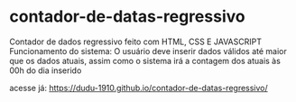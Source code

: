 # contador-de-datas-regressivo
Contador de dados regressivo feito com HTML, CSS E JAVASCRIPT 
Funcionamento do sistema: O usuário deve inserir dados válidos até maior que os dados atuais, 
assim como o sistema irá a contagem dos atuais às 00h do dia inserido

acesse já: https://dudu-1910.github.io/contador-de-datas-regressivo/
